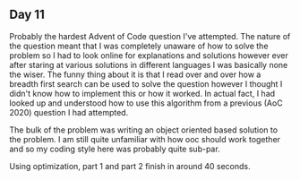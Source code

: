 ## Day 11

Probably the hardest Advent of Code question I've attempted. The nature of the question meant that I was completely unaware of how to solve the problem so I had to look online for explanations and solutions however ever after staring at various solutions in different languages I was basically none the wiser. The funny thing about it is that I read over and over how a breadth first search can be used to solve the question however I thought I didn't know how to implement this or how it worked. In actual fact, I had looked up and understood how to use this algorithm from a previous (AoC 2020) question I had attempted. 

The bulk of the problem was writing an object oriented based solution to the problem. I am still quite unfamiliar with how ooc should work together and so my coding style here was probably quite sub-par. 

Using optimization, part 1 and part 2 finish in around 40 seconds. 